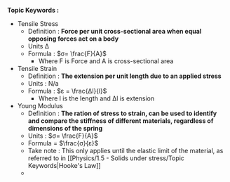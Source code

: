 **Topic Keywords :**
- Tensile Stress
	- Definition : **Force per unit cross-sectional area when equal opposing forces act on a body**
	- Units Δ
	- Formula : $σ= \frac{F}{A}$
		- Where F is Force and A is cross-sectional area
- Tensile Strain 
	- Definition : **The extension per unit length due to an applied stress**
	- Units : N/a
	- Formula : $ε = \frac{Δl}{l}$
		- Where l is the length and Δl is extension
- Young Modulus
	- Definition : **The ration of stress to strain, can be used to identify and compare the stiffness of different materials, regardless of dimensions of the spring**
	- Units : $σ= \frac{F}{A}$
	- Formula = $\frac{σ}{ε}$
	- Take note : This only applies until the elastic limit of the material, as referred to in [[Physics/1.5 - Solids under stress/Topic Keywords|Hooke's Law]]
	- 